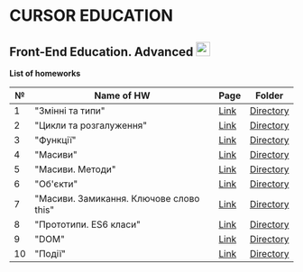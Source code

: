# CURSOR EDUCATION
## Front-End Education. Advanced <img src="https://media.giphy.com/media/d3MKBzBTtCUIDwwU/giphy.gif" width="25px">

**List of homeworks**


| №  | Name of HW                               | Page | Folder    | 
| -- | ---------------------------------------- |------| --------- |
| 1  | "Змінні та типи"       | [Link](https://danadovzh.github.io/Cursor_Education/Front-end.%20Advanced/HW01-Variables-and-data-types/index.html) | [Directory](https://github.com/DanaDovzh/Cursor_Education/tree/master/Front-end.%20Advanced/HW01-Variables-and-data-types) |
| 2  |   "Цикли та розгалуження"         | [Link](https://danadovzh.github.io/Cursor_Education/Front-end.%20Advanced/HW02-Cycles-and-Branching/index.html) | [Directory](https://github.com/DanaDovzh/Cursor_Education/tree/master/Front-end.%20Advanced/HW02-Cycles-and-Branching) |
| 3  |  "Функції" | [Link]() | [Directory](https://github.com/DanaDovzh/Cursor_Education/tree/master/Front-end.%20Advanced/HW03-Functions) |
| 4  |   "Масиви"  | [Link](https://danadovzh.github.io/Cursor_Education/Front-end.%20Advanced/HW04-Arrays/index.html) | [Directory](https://github.com/DanaDovzh/Cursor_Education/tree/master/Front-end.%20Advanced/HW04-Arrays) |
| 5  |  "Масиви. Методи"   | [Link](https://danadovzh.github.io/Cursor_Education/Front-end.%20Advanced/HW05-Arrays-methods/index.html) | [Directory](https://github.com/DanaDovzh/Cursor_Education/tree/master/Front-end.%20Advanced/HW05-Arrays-methods) |
| 6  |  "Об'єкти"   | [Link](https://danadovzh.github.io/Cursor_Education/Front-end.%20Advanced/HW06-Objects/index.html) | [Directory](https://github.com/DanaDovzh/Cursor_Education/tree/master/Front-end.%20Advanced/HW06-Objects) |
| 7  |  "Масиви. Замикання. Ключове слово this"  | [Link](https://danadovzh.github.io/Cursor_Education/Front-end.%20Advanced/HW07-Arrays-Keyword-this/index.html) | [Directory](https://github.com/DanaDovzh/Cursor_Education/tree/master/Front-end.%20Advanced/HW07-Arrays-Keyword-this) |
| 8  |  "Прототипи. ES6 класи"  | [Link](https://danadovzh.github.io/Cursor_Education/Front-end.%20Advanced/HW08-Prototypers-ES6/index.html) | [Directory](https://github.com/DanaDovzh/Cursor_Education/tree/master/Front-end.%20Advanced/HW08-Prototypers-ES6) |
| 9  |  "DOM"  | [Link]() | [Directory]() |
| 10  |  "Події"  | [Link]() | [Directory]() |


